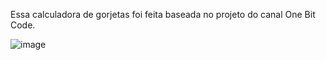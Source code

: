 Essa calculadora de gorjetas foi feita baseada no projeto do canal One Bit Code.


![image](https://user-images.githubusercontent.com/84653284/128582145-157c1c6c-c468-4a53-b78a-2a60d8566f87.png)
